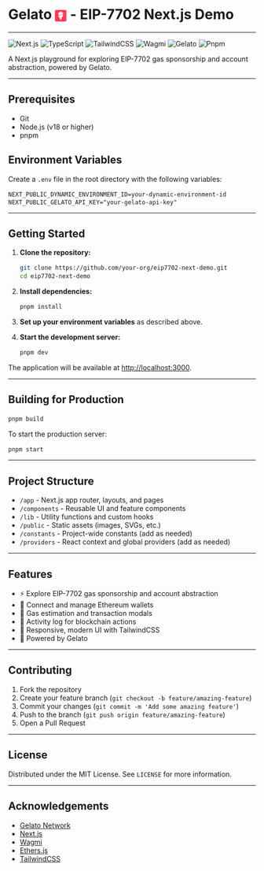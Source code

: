 # Gelato <img src="./public/gelato-icon.svg" alt="Logo" width="24" align="center" /> - EIP-7702 Next.js Demo

<hr/>

![Next.js](https://img.shields.io/badge/-Next.js-000000?style=for-the-badge&logo=next.js&logoColor=white)
![TypeScript](https://img.shields.io/badge/-TypeScript-007ACC?style=for-the-badge&logo=typescript&logoColor=white)
![TailwindCSS](https://img.shields.io/badge/-TailwindCSS-38B2AC?style=for-the-badge&logo=tailwind-css&logoColor=white)
![Wagmi](https://img.shields.io/badge/Wagmi-FFD700?style=for-the-badge&logo=ethereum&logoColor=black)
![Gelato](https://img.shields.io/badge/Gelato-FF4A4A?style=for-the-badge&logo=gelato&logoColor=white)
![Pnpm](https://img.shields.io/badge/pnpm-yellow?style=for-the-badge&logo=pnpm&logoColor=white)

A Next.js playground for exploring EIP-7702 gas sponsorship and account abstraction, powered by Gelato.

---

## Prerequisites

- Git
- Node.js (v18 or higher)
- pnpm

## Environment Variables

Create a `.env` file in the root directory with the following variables:

```env
NEXT_PUBLIC_DYNAMIC_ENVIRONMENT_ID=your-dynamic-environment-id
NEXT_PUBLIC_GELATO_API_KEY="your-gelato-api-key"
```

---

## Getting Started

1. **Clone the repository:**

   ```sh
   git clone https://github.com/your-org/eip7702-next-demo.git
   cd eip7702-next-demo
   ```

2. **Install dependencies:**

   ```sh
   pnpm install
   ```

3. **Set up your environment variables** as described above.

4. **Start the development server:**
   ```sh
   pnpm dev
   ```

The application will be available at [http://localhost:3000](http://localhost:3000).

---

## Building for Production

```sh
pnpm build
```

To start the production server:

```sh
pnpm start
```

---

## Project Structure

- `/app` - Next.js app router, layouts, and pages
- `/components` - Reusable UI and feature components
- `/lib` - Utility functions and custom hooks
- `/public` - Static assets (images, SVGs, etc.)
- `/constants` - Project-wide constants (add as needed)
- `/providers` - React context and global providers (add as needed)

---

## Features

- ⚡ Explore EIP-7702 gas sponsorship and account abstraction
- 🔗 Connect and manage Ethereum wallets
- 🧮 Gas estimation and transaction modals
- 📜 Activity log for blockchain actions
- 🎨 Responsive, modern UI with TailwindCSS
- 🦄 Powered by Gelato

---

## Contributing

1. Fork the repository
2. Create your feature branch (`git checkout -b feature/amazing-feature`)
3. Commit your changes (`git commit -m 'Add some amazing feature'`)
4. Push to the branch (`git push origin feature/amazing-feature`)
5. Open a Pull Request

---

## License

Distributed under the MIT License. See `LICENSE` for more information.

---

## Acknowledgements

- [Gelato Network](https://www.gelato.network/)
- [Next.js](https://nextjs.org/)
- [Wagmi](https://wagmi.sh/)
- [Ethers.js](https://docs.ethers.org/)
- [TailwindCSS](https://tailwindcss.com/)
